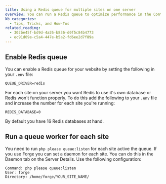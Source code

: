 ```yaml
---
title: Using a Redis queue for multiple sites on one server
overview: You can run a Redis queue to optimize performance in the Control Panel when using Spock. With a Redis Queue you can also push other tasks, like generating assets, into the background. You might run into trouble when you run multiple Statamic sites with a Redis queue on one server.
kb_categories:
  - Tips, Tricks, and How-Tos
related_reading:
  - 302be45f-bd9d-4a26-b836-d0f5c84b4773
  - ec91d09e-c5a4-447e-b5a2-fd6ee2d7f89a
---
```

## Enable Redis queue
You can enable a Redis queue for your website by setting the following in your `.env` file:

```.language-env
QUEUE_DRIVER=redis
```

For each site on your server you want Redis to use it's own database or Redis won't function properly. To do this add the following to your `.env` file and increase the number for each site you're running:

```.language-env
REDIS_DATABASE=0
```

By default you have 16 Redis databases at hand.

## Run a queue worker for each site

You need to run `php please queue:listen` for each site active the queue. If you use Forge you can set a daemon for each site. You can do this in the Daemon tab on the Server Details. Use the following configuration:

```
Command: php please queue:listen
User: forge
Directory: /home/forge/YOUR_SITE_NAME/
```
